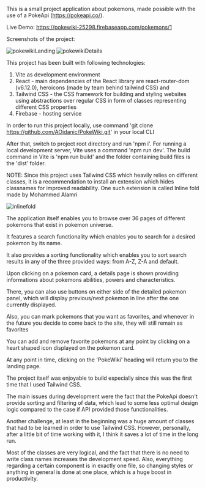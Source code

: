 This is a small project application about pokemons, made possible with the use of a PokeApi (https://pokeapi.co/).

Live Demo: https://pokewiki-25298.firebaseapp.com/pokemons/1

Screenshots of the project:

![pokewikiLanding](https://github.com/AOjdanic/PokeWiki/assets/115574745/59b5289a-8f10-419c-8169-4e59853e39be)
![pokewikiDetails](https://github.com/AOjdanic/PokeWiki/assets/115574745/73a4e8ec-4f33-4afb-8d43-803164cf3f1a)


This project has been built with following technologies:

1) Vite as development environment
2) React - main dependencies of the React library are react-router-dom (v6.12.0), heroicons (made by team behind tailwind CSS) and
3) Tailwind CSS - the CSS framework for building and styling websites using abstractions over regular CSS in form of classes representing different CSS properties
4) Firebase - hosting service

In order to run this project locally, use command 'git clone https://github.com/AOjdanic/PokeWiki.git' in your local CLI

After that, switch to project root directory and run 'npm i'. For running a local development server, Vite uses a command 'npm run dev'.
The build command in Vite is 'npm run build' and the folder containing build files is the 'dist' folder.

NOTE: Since this project uses Tailwind CSS which heavily relies on different classes, it is a recommendation to install an extension which hides classnames for improved readability. 
One such extension is called Inline fold made by Mohammed Alamri 

![inlinefold](https://github.com/AOjdanic/PokeWiki/assets/115574745/a17f67b9-09fc-4a89-8c4e-ff39251b5485)


The application itself enables you to browse over 36 pages of different pokemons that exist in pokemon universe. 

It features a search functionality which enables you to search for a desired pokemon by its name.

It also provides a sorting functionality which enables you to sort search results in any of the three provided ways: from A-Z, Z-A and default.

Upon clicking on a pokemon card, a details page is shown providing informations about pokemons abilities, powers and characteristics.

There, you can also use buttons on either side of the detailed pokemon panel, which will display previous/next pokemon in line after the one currently displayed.


Also, you can mark pokemons that you want as favorites, and whenever in the future you decide to come back to the site, they will still remain as favorites


You can add and remove favorite pokemons at any point by clicking on a heart shaped icon displayed on the pokemon card.

At any point in time, clicking on the 'PokeWiki' heading will return you to the landing page. 

The project itself was enjoyable to build especially since this was the first time that I used Tailwind CSS.

The main issues during development were the fact that the PokeApi doesn't provide sorting and filtering  of data, which lead to some less optimal design logic compared to the case if API provided those functionalities.


Another challenge, at least in the beginning was a huge amount of classes that had to be learned in order to use Tailwind CSS. However, personally, after a little bit of time working with it, I think it saves a lot of time in the long run.


Most of the classes are very logical, and the fact that there is no need to write class names increases the development speed. Also, everything regarding a certain component is in exactly one file, so changing styles or anything in general is done at one place, which is a huge boost in productivity.
